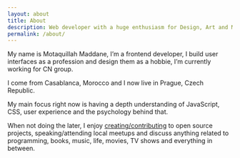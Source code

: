 ```yaml
---
layout: about
title: About
description: Web developer with a huge enthusiasm for Design, Art and Music. Autodidact and Lifelong learner.
permalink: /about/
---
```


My name is Motaquillah Maddane, I’m a frontend developer, I build user interfaces as a profession and design them as a hobbie, I’m currently working for CN group.

I come from Casablanca, Morocco and I now live in Prague, Czech Republic.

My main focus right now is having a depth understanding of JavaScript, CSS, user experience and the psychology behind that.

When not doing the later, I enjoy [creating/contributing](/projects) to open source projects, speaking/attending local meetups and discuss anything related to programming, books, music, life, movies, TV shows and everything in between.
